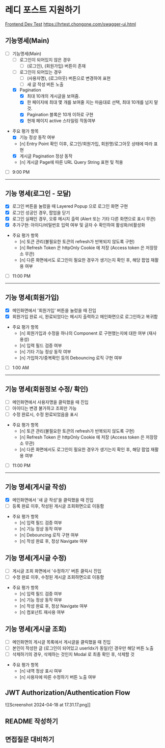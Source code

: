 # 레디 포스트 지원하기
[Frontend Dev Test](https://goodnetwork-my.sharepoint.com/:p:/g/personal/cw_lee_readypost_co_kr/EYoflgskS0ZEswAFztpVV4kBqt2O-9vnUUUXqCswbnL1tw?rtime=hjOBOwZe3Eg)
https://hrtest.chongone.com/swagger-ui.html

## 기능명세(Main) 

- [ ] 기능명세(Main)
	- [ ] 로그인이 되어있지 않은 경우 
		- [ ] (로그인), (회원가입) 버튼이 존재
	- [ ] 로그인이 되어있는 경우 
		- [ ] (사용자명), (로그아웃) 버튼으로 변경하여 표현
		- [ ] 새 글 작성 버튼 노출
	- [x] Pagination
		- [x] 최대 10개의 게시글을 보여줌.
		- [x] 한 페이지에 최대 몇 개를 보여줄 지는 마음대로 선택, 최대 10개를 넘지 말 것.
		- [x] Pagination 블록은 10개 이하로 구현
		- [x] 현재 페이지 active 스타일링 작동여부

- 주요 평가 항목
	- [x] 기능 정상 동작 여부
	- [n] Entry Point 확인 이후, 로그인/회원가입, 회원명/로그아웃 상태에 따라 표현
	- [x] 게시글 Pagination 정상 동작
	- [n] 게시글 Page에 따른 URL Query String 표현 및 적용


- [ ] 9:00 PM
----------------------
## 기능 명세(로그인 - 모달) 

- [x] 로그인 버튼을 눌렀을 때 Layered Popup 으로 로그인 화면 구현
- [x] 로그인 성공인 경우, 팝업을 닫기
- [x] 로그인 실패인 경우, 오류 메시지 출력 (Alert 또는 기타 다른 화면으로 표시 무관)
- [x] 추가구현: 아이디/비밀번호 입력 여부 및 글자 수 확인하여 활성화/비활성화

- 주요 평가 항목
	- [n] 토큰 관리(불필요한 토큰의 refresh가 반복되지 않도록 구현)
	- [n] Refresh Token 은 httpOnly Cookie 에 저장 (Access token 은 저장장소 무관)
	- [n] 다른 화면에서도 로그인이 필요한 경우가 생기는지 확인 후, 해당 팝업 재활용 여부 


- [ ] 11:00 PM
----------------------
## 기능 명세(회원가입)
- [x] 메인화면에서 '회원가입' 버튼을 눌렀을 때 진입
- [x] 회원가입 완료 시, 완료되었다는 메시지 출력하고 메인화면으로 로그인하고 복귀함

- 주요 평가 항목
	- [n] 회원가입과 수정을 하나의 Component 로 구현했는지에 대한 여부 (재사용성)
	- [n] 입력 필드 검증 여부
	- [n] 기타 기능 정상 동작 여부
	- [n] 가입하기/중복확인 등의 Debouncing 로직 구현 여부 

- [ ] 1:00 AM
----------------------


## 기능 명세(회원정보 수정/ 확인)
- [ ] 메인화면에서 사용자명을 클릭했을 때 진입
- [ ] 아이디는 변경 불가하고 조회만 가능
- [ ] 수정 완료시, 수정 완료되었음을 표시

- 주요 평가 항목
	- [n] 토큰 관리(불필요한 토큰의 refresh가 반복되지 않도록 구현)
	- [n] Refresh Token 은 httpOnly Cookie 에 저장 (Access token 은 저장장소 무관)
	- [n] 다른 화면에서도 로그인이 필요한 경우가 생기는지 확인 후, 해당 팝업 재활용 여부 


- [ ] 11:00 PM
----------------------
## 기능 명세(게시글 작성)
- [x] 메인화면에서 '새 글 작성'을 클릭했을 때 진입
- [ ] 등록 완료 이후, 작성된 게시글 조회화면으로 이동함

- 주요 평가 항목
	- [n] 입력 필드 검증 여부
	- [n] 기능 정상 동작 여부
	- [n] Debouncing 로직 구현 여부
	- [n] 작성 완료 후, 정상 Navigate 여부
## 기능 명세(게시글 수정)
- [ ] 게시글 조회 화면에서 '수정하기' 버튼 클릭시 진입
- [ ] 수정 완료 이후, 수정된 게시글 조회하면으로 이동함

- 주요 평가 항목
	- [n] 입력 필드 검증 여부
	- [n] 기능 정상 동작 여부
	- [n] 작성 완료 후, 정상 Navigate 여부
	- [n] 컴포넌트 재사용 여부
## 기능 명세(게시글 조회)
- [ ] 메인화면의 게시글 목록에서 게시글을 클릭했을 때 진입
- [ ] 본인이 작성한 글 (로그인이 되어있고 userIdx가 동일)인 경우만 해당 버튼 노출
- [ ] 삭제하기의 경우, 삭제하는 것인지 Modal 로 최종 확인 후, 삭제할 것

- 주요 평가 항목
	- [n] 내역 정상 표시 여부
	- [n] 사용자에 따른 수정하기 버튼 노출 여부
## JWT Authorization/Authentication Flow

![[Screenshot 2024-04-18 at 17.31.17.png]]
## README 작성하기
## 면접질문 대비하기
